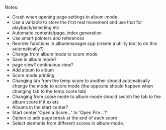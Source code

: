Notes:
 - Crash when opening page settings in album-mode
 - Use a variable to store the first real movement and use that for playback/selecting etc
 - Automatic contents/page_index generation
 - Use smart pointers and references
 - Reorder functions in albummanager.cpp (create a utility tool to do this automatically?)
 - Change from album mode to score mode
 - Save in album mode?
 - page view? continuous view?
 - Add album to album
 - Score mode printing
 - Changing tab from the temp score to another should automatically change the mode to score mode (the opposite should happen when changing tab to the temp score tab)
 - Changing from score mode to album-mode should switch the tab to the album score if it exists
 - Albums in the start center?
 - Start center 'Open a Score...' to 'Open File...'?
 - Option to add page break at the end of each score
 - Select elements from different scores in album-mode.
